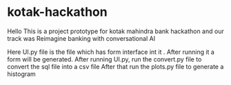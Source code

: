 # kotak-hackathon

Hello This is a project prototype for kotak mahindra bank hackathon and our track was Reimagine banking with conversational AI 

Here UI.py file is the file which has form interface int it . After running it a form will be generated.
After running UI.py, run the convert.py file to convert the sql file into a csv file 
After that run the plots.py file to generate a histogram



